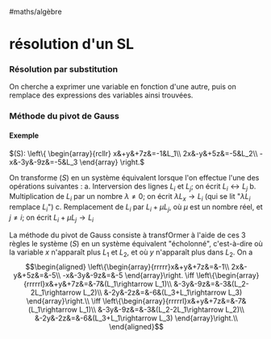 #maths/algèbre 
# résolution d'un SL


### Résolution par substitution
On cherche a exprimer une variable en fonction d'une autre, puis on remplace des expressions des variables ainsi trouvées.

### Méthode du pivot de Gauss
#### Exemple
$(S): \left\{ \begin{array}{rcllr} x&+y&+7z&=-1&L_1\\ 2x&-y&+5z&=-5&L_2\\ -x&-3y&-9z&=-5&L_3 \end{array} \right.$

On transforme $(S)$ en un système équivalent lorsque l'on effectue l'une des opérations suivantes :
 a. Interversion des lignes $L_i$ et $L_j$; on écrit $L_i \leftrightarrow L_j$
 b. Multiplication de $L_i$ par un nombre $\lambda \neq 0$; on écrit $\lambda L_x \rightarrow L_i$ (qui se lit "$\lambda L_i$ remplace $L_i$")
 c. Remplacement de $L_i$ par $L_i + \mu L_j$, où $\mu$ est un nombre réel, et $j\neq i$; on écrit $L_i + \mu L_j \rightarrow L_i$

La méthode du pivot de Gauss consiste à transfOrmer à l'aide de ces 3 règles le système $(S)$ en un système équivalent "écholonné", c'est-à-dire où la variable $x$ n'apparaît plus $L_1$ et $L_2$, et où $y$ n'apparaît plus dans $L_2$.
On a
$$\begin{aligned}
\left\{\begin{array}{rrrrr}x&+y&+7z&=&-1\\ 2x&-y&+5z&=&-5\\ -x&-3y&-9z&=&-5 \end{array}\right.
\iff
\left\{\begin{array}{rrrrrl}x&+y&+7z&=&-7&(L_1\rightarrow L_1)\\ &-3y&-9z&=&-3&(L_2-2L_1\rightarrow L_2)\\ &-2y&-2z&=&-6&(L_3+L_1\rightarrow L_3) \end{array}\right.\\
\iff
\left\{\begin{array}{rrrrrl}x&+y&+7z&=&-7&(L_1\rightarrow L_1)\\ &-3y&-9z&=&-3&(L_2-2L_1\rightarrow L_2)\\ &-2y&-2z&=&-6&(L_3+L_1\rightarrow L_3) \end{array}\right.\\
\end{aligned}$$

